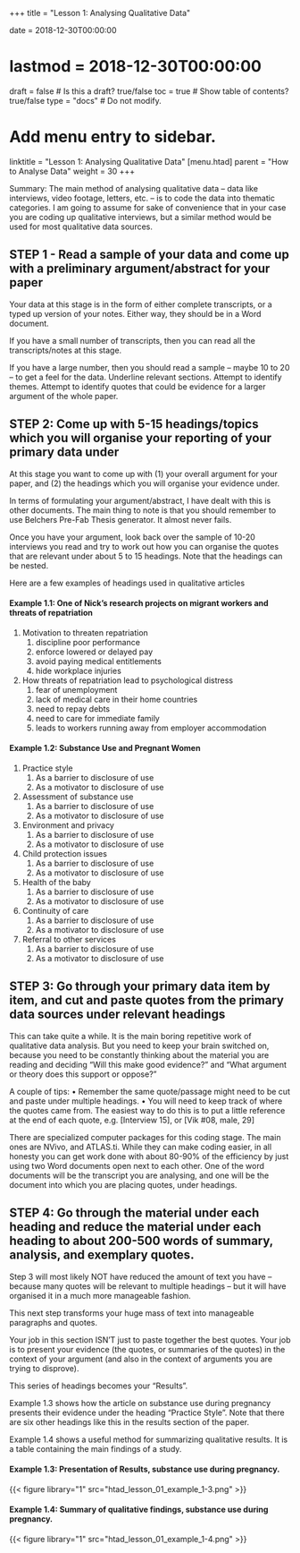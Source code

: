 +++
title = "Lesson 1: Analysing Qualitative Data"

date = 2018-12-30T00:00:00
# lastmod = 2018-12-30T00:00:00

draft = false  # Is this a draft? true/false
toc = true  # Show table of contents? true/false
type = "docs"  # Do not modify.

# Add menu entry to sidebar.
linktitle = "Lesson 1: Analysing Qualitative Data"
[menu.htad]
  parent = "How to Analyse Data"
  weight = 30
+++

Summary: The main method of analysing qualitative data – data like interviews, video footage, letters, etc. – is to code the data into thematic categories. I am going to assume for sake of convenience that in your case you are coding up qualitative interviews, but a similar method would be used for most qualitative data sources.

## STEP 1 - Read a sample of your data and come up with a preliminary argument/abstract for your paper

Your data at this stage is in the form of either complete transcripts, or a typed up version of your notes. Either way, they should be in a Word document.

If you have a small number of transcripts, then you can read all the transcripts/notes at this stage.

If you have a large number, then you should read a sample – maybe 10 to 20 – to get a feel for the data. Underline relevant sections. Attempt to identify themes. Attempt to identify quotes that could be evidence for a larger argument of the whole paper.

## STEP 2: Come up with 5-15 headings/topics which you will organise your reporting of your primary data under

At this stage you want to come up with (1) your overall argument for your paper, and (2) the headings which you will organise your evidence under.

In terms of formulating your argument/abstract, I have dealt with this is other documents. The main thing to note is that you should remember to use Belchers Pre-Fab Thesis generator. It almost never fails. 

Once you have your argument, look back over the sample of 10-20 interviews you read and try to work out how you can organise the quotes that are relevant under about 5 to 15 headings. Note that the headings can be nested.  

Here are a few examples of headings used in qualitative articles

#### Example 1.1: One of Nick’s research projects on migrant workers and threats of repatriation
1.  Motivation to threaten repatriation
    1. discipline poor performance
    1. enforce lowered or delayed pay
    1. avoid paying medical entitlements
    1. hide workplace injuries
2.  How threats of repatriation lead to psychological distress 
    1. fear of unemployment 
    1. lack of medical care in their home countries
    1. need to repay debts 
    1. need to care for immediate family
    1. leads to workers running away from employer accommodation

#### Example 1.2: Substance Use and Pregnant Women
1.  Practice style
    1. As a barrier to disclosure of use
    1. As a motivator to disclosure of use
2.  Assessment of substance use
    1. As a barrier to disclosure of use
    1. As a motivator to disclosure of use
3.  Environment and privacy
    1. As a barrier to disclosure of use
    1. As a motivator to disclosure of use
4.  Child protection issues
    1. As a barrier to disclosure of use
    1. As a motivator to disclosure of use
5.  Health of the baby
    1. As a barrier to disclosure of use
    1. As a motivator to disclosure of use
6.  Continuity of care
    1. As a barrier to disclosure of use
    1. As a motivator to disclosure of use
7.  Referral to other services
    1. As a barrier to disclosure of use
    1. As a motivator to disclosure of use

## STEP 3: Go through your primary data item by item, and cut and paste quotes from the primary data sources under relevant headings
This can take quite a while. It is the main boring repetitive work of qualitative data analysis. But you need to keep your brain switched on, because you need to be constantly thinking about the material you are reading and deciding “Will this make good evidence?” and “What argument or theory does this support or oppose?”

A couple of tips:
• Remember the same quote/passage might need to be cut and paste under multiple headings. 
• You will need to keep track of where the quotes came from. The easiest way to do this is to put a little reference at the end of each quote, e.g. [Interview 15], or [Vik #08, male, 29]

There are specialized computer packages for this coding stage. The main ones are NVivo, and ATLAS.ti.  While they can make coding easier, in all honesty you can get work done with about 80-90% of the efficiency by just using two Word documents open next to each other. One of the word documents will be the transcript you are analysing, and one will be the document into which you are placing quotes, under headings.

## STEP 4: Go through the material under each heading and reduce the material under each heading to about 200-500 words of summary, analysis, and exemplary quotes.

Step 3 will most likely NOT have reduced the amount of text you have – because many quotes will be relevant to multiple headings – but it will have organised it in a much more manageable fashion.

This next step transforms your huge mass of text into manageable paragraphs and quotes.

Your job in this section ISN’T just to paste together the best quotes. Your job is to present your evidence (the quotes, or summaries of the quotes) in the context of your argument (and also in the context of arguments you are trying to disprove).

This series of headings becomes your “Results”.

Example 1.3 shows how the article on substance use during pregnancy presents their evidence under the heading “Practice Style”. Note that there are six other headings like this in the results section of the paper.

Example 1.4 shows a useful method for summarizing qualitative results. It is a table containing the main findings of a study.
 
#### Example 1.3:  Presentation of Results, substance use during pregnancy.

{{< figure library="1" src="htad_lesson_01_example_1-3.png" >}}

#### Example 1.4: Summary of qualitative findings, substance use during pregnancy.

{{< figure library="1" src="htad_lesson_01_example_1-4.png" >}}

